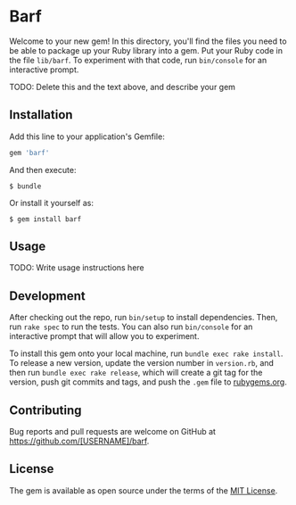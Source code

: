 # Barf

Welcome to your new gem! In this directory, you'll find the files you need to be able to package up your Ruby library into a gem. Put your Ruby code in the file `lib/barf`. To experiment with that code, run `bin/console` for an interactive prompt.

TODO: Delete this and the text above, and describe your gem

## Installation

Add this line to your application's Gemfile:

```ruby
gem 'barf'
```

And then execute:

    $ bundle

Or install it yourself as:

    $ gem install barf

## Usage

TODO: Write usage instructions here

## Development

After checking out the repo, run `bin/setup` to install dependencies. Then, run `rake spec` to run the tests. You can also run `bin/console` for an interactive prompt that will allow you to experiment.

To install this gem onto your local machine, run `bundle exec rake install`. To release a new version, update the version number in `version.rb`, and then run `bundle exec rake release`, which will create a git tag for the version, push git commits and tags, and push the `.gem` file to [rubygems.org](https://rubygems.org).

## Contributing

Bug reports and pull requests are welcome on GitHub at https://github.com/[USERNAME]/barf.

## License

The gem is available as open source under the terms of the [MIT License](https://opensource.org/licenses/MIT).
